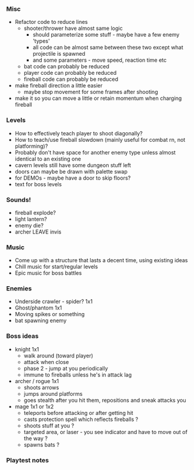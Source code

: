 ### Misc
- Refactor code to reduce lines
    - shooter/thrower have almost same logic
        - should parameterize some stuff - maybe have a few enemy 'types'
        - all code can be almost same between these two except what projectile is spawned
        - and some parameters - move speed, reaction time etc
    - bat code can probably be reduced
    - player code can probably be reduced
    - fireball code can probably be reduced
- make fireball direction a little easier
    - maybe stop movement for some frames after shooting
- make it so you can move a little or retain momentum when charging fireball

### Levels
- How to effectively teach player to shoot diagonally?
- How to teach/use fireball slowdown (mainly useful for combat rn, not platforming)?
- Probably don't have space for another enemy type unless almost identical to an existing one
- cavern levels still have some dungeon stuff left
- doors can maybe be drawn with palette swap
- for DEMOs - maybe have a door to skip floors?
- text for boss levels

### Sounds!
- fireball explode?
- light lantern?
- enemy die?
- archer LEAVE invis

### Music
- Come up with a structure that lasts a decent time, using existing ideas
- Chill music for start/regular levels
- Epic music for boss battles

### Enemies
- Underside crawler - spider? 1x1
- Ghost/phantom 1x1
- Moving spikes or something
- bat spawning enemy

### Boss ideas
- knight 1x1
    - walk around (toward player)
    - attack when close
    - phase 2 - jump at you periodically
    - immune to fireballs unless he's in attack lag
- archer / rogue 1x1
    - shoots arrows
    - jumps around platforms
    - goes stealth after you hit them, repositions and sneak attacks you
- mage 1x1 or 1x2
    - teleports before attacking or after getting hit
    - casts protection spell which reflects fireballs ?
    - shoots stuff at you ?
    - targeted area, or laser - you see indicator and have to move out of the  way ?
    - spawns bats ?


### Playtest notes
